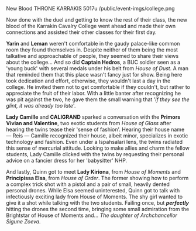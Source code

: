 New Blood
THRONE KARRAKIS
5017u
/public/event-imgs/college.png

Now done with the duel and getting to know the rest of their class, the new blood of the Karrakin Cavalry College went ahead and made their own connections and assisted their other classes for their first day.

**Yarin** and **Leman** weren't comfortable in the gaudy palace-like common room they found themselves in. Despite neither of them being the most talkative and approachable of people, they seemed to share their views about the college... And so did **__Captain Hedros__**, a BUC soldier seen as a 'young buck' with several medals under his belt from *House of Dust*. A man that reminded them that this place wasn't fancy just for show. Being here took dedication and effort, otherwise, they wouldn't last a day in the college. He invited them not to get comfortable if they couldn't, but rather to appreciate the fruit of their labor. With a little banter after recognizing he was pit against the two, he gave them the small warning that '*if they see the glint, it was already too late*'.

**Lady Camille** and **CALIGRAND** sparked a conversation with the **__Primors Vivian and Valentine__**, two exotic students from *House of Glass* after hearing the twins tease their 'sense of fashion'. Hearing their house name — Reis — Camille recognized their house, albeit minor, specializes in exotic technology and fashion. Even under a Ispahsalari lens, the twins radiated this sense of mercurial attitude. Looking to make allies and charm the fellow students, Lady Camille clicked with the twins by requesting their personal advice on a fancier dress for her 'babysitter' NHP.

And lastly, Quinn got to meet **__Lady Kiriona__**, from *House of Moments* and **__Principissa Elsa__**, from *House of Order*. The former showing how to perform a complex trick shot with a pistol and a pair of small, heavily dented personal drones. While Elsa seemed uninterested, Quinn got to talk with infectiously exciting lady from House of Moments. The shy girl wanted to give it a shot while talking with the two students. Failing once, but ***perfectly*** hitting the drones the second time, bringing some small admiration from the Brightstar of House of Moments and... *The daughter of Archchancellor Sigune Zoeva.* 